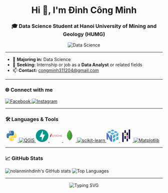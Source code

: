 <h1 align="center">Hi 👋, I'm Đinh Công Minh</h1>
<h3 align="center">🎓 Data Science Student at Hanoi University of Mining and Geology (HUMG)</h3>

<p align="center">
  <img src="https://i.pinimg.com/736x/4e/53/8d/4e538d7be8890516eebb5f30dc0b2a85.jpg" alt="Data Science" width="400"/>
</p>

---

- 🔭 **Majoring in:** Data Science
- 🎯 **Seeking:** Internship or job as a **Data Analyst** or related fields
- 📫 **Contact:** congminh311204@gmail.com

---

<h3 align="left">🌐 Connect with me</h3>
<p align="left">
  <a href="https://www.facebook.com/nolanminh204" target="_blank">
    <img align="center" src="https://raw.githubusercontent.com/rahuldkjain/github-profile-readme-generator/master/src/images/icons/Social/facebook.svg" alt="Facebook" height="30" width="40" />
  </a>
  <a href="https://www.instagram.com/minhdtusuky/" target="_blank">
    <img align="center" src="https://raw.githubusercontent.com/rahuldkjain/github-profile-readme-generator/master/src/images/icons/Social/instagram.svg" alt="Instagram" height="30" width="40" />
  </a>
</p>

---

<h3 align="left">🛠️ Languages & Tools</h3>
<p align="left">
  <!-- Programming -->
  <a href="https://www.python.org" target="_blank">
    <img src="https://raw.githubusercontent.com/devicons/devicon/master/icons/python/python-original.svg" alt="Python" width="40" height="40"/>
  </a>
  <!-- GIS & Backend -->
  <a href="https://www.qgis.org/" target="_blank">
    <img src="https://upload.wikimedia.org/wikipedia/commons/2/2a/QGIS_logo_new.svg" alt="QGIS" width="40" height="40"/>
  </a>
  <a href="https://fastapi.tiangolo.com/" target="_blank">
    <img src="https://raw.githubusercontent.com/devicons/devicon/master/icons/fastapi/fastapi-original.svg" alt="FastAPI" width="40" height="40"/>
  </a>
  <!-- Big Data & Database -->
  <a href="https://hadoop.apache.org/" target="_blank">
    <img src="https://raw.githubusercontent.com/devicons/devicon/master/icons/apache/apache-original-wordmark.svg" alt="Hadoop" width="40" height="40"/>
  </a>
  <a href="https://www.mongodb.com/" target="_blank">
    <img src="https://raw.githubusercontent.com/devicons/devicon/master/icons/mongodb/mongodb-original.svg" alt="MongoDB" width="40" height="40"/>
  </a>
  <!-- Machine Learning & Data Science -->
  <a href="https://scikit-learn.org/" target="_blank">
    <img src="https://upload.wikimedia.org/wikipedia/commons/0/05/Scikit_learn_logo_small.svg" alt="scikit-learn" width="40" height="40"/>
  </a>
  <a href="https://numpy.org/" target="_blank">
    <img src="https://raw.githubusercontent.com/devicons/devicon/master/icons/numpy/numpy-original.svg" alt="NumPy" width="40" height="40"/>
  </a>
  <a href="https://pandas.pydata.org/" target="_blank">
    <img src="https://raw.githubusercontent.com/devicons/devicon/master/icons/pandas/pandas-original.svg" alt="Pandas" width="40" height="40"/>
  </a>
  <a href="https://matplotlib.org/" target="_blank">
    <img src="https://matplotlib.org/_static/images/logo2.svg" alt="Matplotlib" width="40" height="40"/>
  </a>
</p>

---

<h3 align="left">📈 GitHub Stats</h3>
<p align="left">
  <img src="https://github-readme-stats.vercel.app/api?username=nolanminhdinh&show_icons=true&theme=tokyonight" alt="nolanminhdinh's GitHub stats" width="410"/>
  <img src="https://github-readme-stats.vercel.app/api/top-langs/?username=nolanminhdinh&layout=compact&theme=tokyonight" alt="Top Languages" width="340"/>
</p>

---

<p align="center">
  <img src="https://readme-typing-svg.demolab.com?font=Fira+Code&weight=600&size=22&pause=1000&color=18C2ED&center=true&vCenter=true&width=600&lines=Turning+data+into+insight,+and+insight+into+action." alt="Typing SVG" />
</p>
